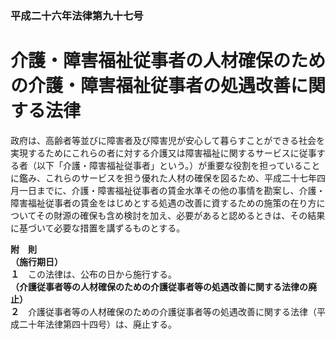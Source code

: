 ### 平成二十六年法律第九十七号  
# 介護・障害福祉従事者の人材確保のための介護・障害福祉従事者の処遇改善に関する法律  
  
政府は、高齢者等並びに障害者及び障害児が安心して暮らすことができる社会を実現するためにこれらの者に対する介護又は障害福祉に関するサービスに従事する者（以下「介護・障害福祉従事者」という。）が重要な役割を担っていることに鑑み、これらのサービスを担う優れた人材の確保を図るため、平成二十七年四月一日までに、介護・障害福祉従事者の賃金水準その他の事情を勘案し、介護・障害福祉従事者の賃金をはじめとする処遇の改善に資するための施策の在り方についてその財源の確保も含め検討を加え、必要があると認めるときは、その結果に基づいて必要な措置を講ずるものとする。  
  
**附　則**  
**（施行期日）**  
**１**　この法律は、公布の日から施行する。  
**（介護従事者等の人材確保のための介護従事者等の処遇改善に関する法律の廃止）**  
**２**　介護従事者等の人材確保のための介護従事者等の処遇改善に関する法律（平成二十年法律第四十四号）は、廃止する。  
  
